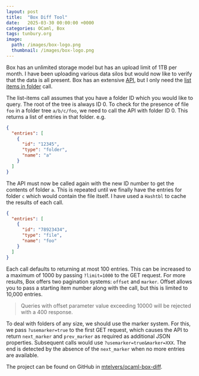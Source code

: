 ```yaml
---
layout: post
title:  "Box Diff Tool"
date:   2025-03-30 00:00:00 +0000
categories: OCaml, Box
tags: tunbury.org
image:
  path: /images/box-logo.png
  thumbnail: /images/box-logo.png
---
```


Box has an unlimited storage model but has an upload limit of 1TB per month. I have been uploading various data silos but would now like to verify that the data is all present. Box has an extensive [API](https://developer.box.com/reference/), but I only need the [list items in folder](https://developer.box.com/reference/get-folders-id-items/) call.

The list-items call assumes that you have a folder ID which you would like to query. The root of the tree is always ID 0. To check for the presence of file `foo` in a folder tree `a/b/c/foo`, we need to call the API with folder ID 0. This returns a list of entries in that folder.  e.g.

```json
{
  "entries": [
    {
      "id": "12345",
      "type": "folder",
      "name": "a"
    }
  ]
}
```

The API must now be called again with the new ID number to get the contents of folder `a`. This is repeated until we finally have the entries for folder `c` which would contain the file itself. I have used a `Hashtbl` to cache the results of each call.

```json
{
  "entries": [
    {
      "id": "78923434",
      "type": "file",
      "name": "foo"
    }
  ]
}
```

Each call defaults to returning at most 100 entries. This can be increased to a maximum of 1000 by passing `?limit=1000` to the GET request. For more results, Box offers two pagination systems: `offset` and `marker`. Offset allows you to pass a starting item number along with the call, but this is limited to 10,000 entries.

> Queries with offset parameter value exceeding 10000 will be rejected with a 400 response.

To deal with folders of any size, we should use the marker system. For this, we pass `?usemarker=true` to the first GET request, which causes the API to return `next_marker` and `prev_marker` as required as additional JSON properties. Subsequent calls would use `?usemarker=true&marker=XXX`. The end is detected by the absence of the `next_marker` when no more entries are available.

The project can be found on GitHub in [mtelvers/ocaml-box-diff](https://github.com/mtelvers/ocaml-box-diff).
